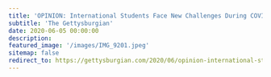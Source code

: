 ```yaml
---
title: 'OPINION: International Students Face New Challenges During COVID-19'
subtitle: 'The Gettysburgian'
date: 2020-06-05 00:00:00
description:
featured_image: '/images/IMG_9201.jpeg'
sitemap: false
redirect_to: https://gettysburgian.com/2020/06/opinion-international-students-face-new-challenges-during-covid-19/
---
```

